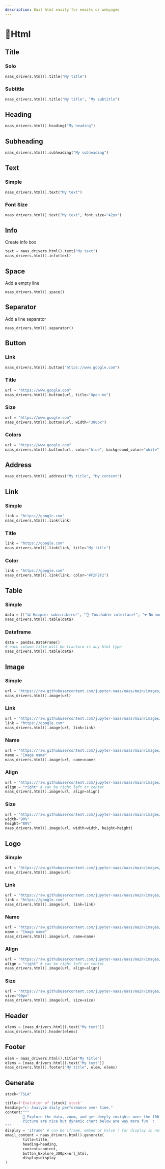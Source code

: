 ```yaml
---
description: Buil html easily for emails or webpages
---
```


# 📜Html

## Title

### Solo

```python
naas_drivers.html().title("My title")
```

### Subtitle

```python
naas_drivers.html().title("My title", "My subtitle")
```

## Heading

```python
naas_drivers.html().heading("My heading")
```

## Subheading

```python
naas_drivers.html().subheading("My subheading")
```

## Text

### Simple

```python
naas_drivers.html().text("My text")
```

### Font Size

```python
naas_drivers.html().text("My text", font_size="42px")
```

## Info

Create info box

```python
text = naas_drivers.html().text("My text")
naas_drivers.html().info(text)
```

## Space

Add a empty line 

```text
naas_drivers.html().space()
```

## Separator

Add a line separator

```text
naas_drivers.html().separator()
```

## Button

### Link

```python
naas_drivers.html().button("https://www.google.com")
```

### Title

```python
url = "https://www.google.com"
naas_drivers.html().button(url, title="Open me")
```

### Size

```python
url = "https://www.google.com"
naas_drivers.html().button(url, width="300px")
```

### Colors

```python
url = "https://www.google.com"
naas_drivers.html().button(url, color="blue", background_color="white")
```

## Address

```python
naas_drivers.html().address("My title", "My content")
```

## Link

### Simple

```python
link = "https://google.com"
naas_drivers.html().link(link)
```

### Title

```python
link = "https://google.com"
naas_drivers.html().link(link, title="My title")
```

### Color

```python
link = "https://google.com"
naas_drivers.html().link(link, color="#F2F2F2")
```



## Table

### Simple

```python
data = [["😁 Happier subscribers!", "👌 Touchable interface!", "❤️ No more frustration!"],["💌 Semantic email markup!", "🦻 Screenreader friendly!", "💬 Commented for easy use!"]]
naas_drivers.html().table(data)
```

### Dataframe



```python
data = pandas.DataFrame()
# each column title will be tranform in any html type
naas_drivers.html().table(data)
```

## Image

### Simple

```python
url = "https://raw.githubusercontent.com/jupyter-naas/naas/main/images/naas_logo.svg"
naas_drivers.html().image(url)
```

### Link

```python
url = "https://raw.githubusercontent.com/jupyter-naas/naas/main/images/naas_logo.svg"
link = "https://google.com"
naas_drivers.html().image(url, link=link)
```

### Name

```python
url = "https://raw.githubusercontent.com/jupyter-naas/naas/main/images/naas_logo.svg"
name = "Image name"
naas_drivers.html().image(url, name=name)
```

### Align

```python
url = "https://raw.githubusercontent.com/jupyter-naas/naas/main/images/naas_logo.svg"
align = "right" # can be right left or center
naas_drivers.html().image(url, align=align)
```

### Size

```python
url = "https://raw.githubusercontent.com/jupyter-naas/naas/main/images/naas_logo.svg"
width="90%"
height="80%"
naas_drivers.html().image(url, width=width, height=height)
```

## Logo

### Simple

```python
url = "https://raw.githubusercontent.com/jupyter-naas/naas/main/images/naas_logo.svg"
naas_drivers.html().image(url)
```

### Link

```python
url = "https://raw.githubusercontent.com/jupyter-naas/naas/main/images/naas_logo.svg"
link = "https://google.com"
naas_drivers.html().image(url, link=link)
```

### Name

```python
url = "https://raw.githubusercontent.com/jupyter-naas/naas/main/images/naas_logo.svg"
name = "Image name"
naas_drivers.html().image(url, name=name)
```

### Align

```python
url = "https://raw.githubusercontent.com/jupyter-naas/naas/main/images/naas_logo.svg"
align = "right" # can be right left or center
naas_drivers.html().image(url, align=align)
```

### Size

```python
url = "https://raw.githubusercontent.com/jupyter-naas/naas/main/images/naas_logo.svg"
size="90px"
naas_drivers.html().image(url, size=size)
```

## Header

```python
elems = [naas_drivers.html().text("My text")]
naas_drivers.html().header(elems)
```

## Footer

```python
elem = naas_drivers.html().title("My title")
elems = [naas_drivers.html().text("My text")]
naas_drivers.html().footer("My title", elem, elems)
```

## Generate

```python
stock="TSLA"

title=f'Evolution of {stock} stock'
heading="👉 Analyze daily performance over time."
content:"""
        🚀 Explore the data, zoom, and get deeply insights over the 100 last days Below. 
        Picture are nice but dynamic chart below are way more fun  :
"""
display = 'iframe' # can be iframe, embed or False ( for display in notebook)
email_content = naas_drivers.html().generate(
        title=title,
        heading=heading,
        content=content,
        button_Explore_300px=url_html,
        display=display
)
```

